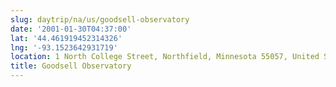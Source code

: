 ```yaml
---
slug: daytrip/na/us/goodsell-observatory
date: '2001-01-30T04:37:00'
lat: '44.461919452314326'
lng: '-93.1523642931719'
location: 1 North College Street, Northfield, Minnesota 55057, United States
title: Goodsell Observatory
---
```



